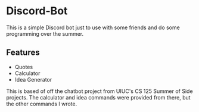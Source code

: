 # Discord-Bot

This is a simple Discord bot just to use with some friends and do some programming over the summer.

## Features
- Quotes 
- Calculator
- Idea Generator

This is based of off the chatbot project from UIUC's CS 125 Summer of Side projects. The calculator and idea commands were provided from there, but the other commands I
wrote.
